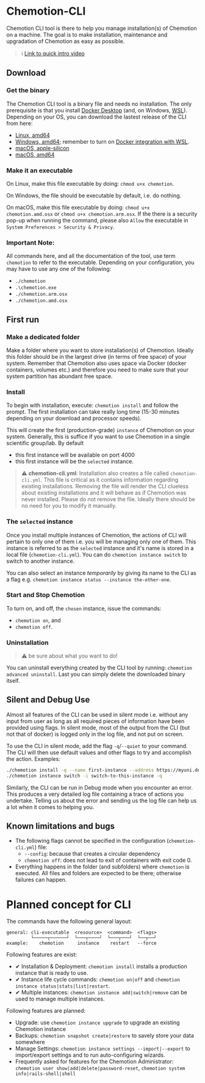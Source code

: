# Chemotion-CLI

Chemotion CLI tool is there to help you manage installation(s) of Chemotion on a machine. The goal is to make installation, maintenance and upgradation of Chemotion as easy as possible.

> :information_source: [Link to quick intro video](https://youtu.be/10fk2C6qku0)

## Download

### Get the binary

The Chemotion CLI tool is a binary file and needs no installation. The only prerequisite is that you install [Docker Desktop](https://www.docker.com/products/docker-desktop/) (and, on Windows, [WSL](https://docs.microsoft.com/en-us/windows/wsl/install)). Depending on your OS, you can download the lastest release of the CLI from here:

- [Linux, amd64](https://github.com/harivyasi/chemotion/releases/download/0.1.1-alpha/chemotion)
- [Windows, amd64](https://github.com/harivyasi/chemotion/releases/download/0.1.1-alpha/chemotion.exe); remember to turn on [Docker integration with WSL](https://docs.docker.com/desktop/windows/wsl/).
- [macOS, apple-silicon](https://github.com/harivyasi/chemotion/releases/download/0.1.1-alpha/chemotion.arm.osx)
- [macOS, amd64](https://github.com/harivyasi/chemotion/releases/download/0.1.1-alpha/chemotion.amd.osx)

### Make it an executable

On Linux, make this file executable by doing: `chmod u+x chemotion`.

On Windows, the file should be executable by default, i.e. do nothing.

On macOS, make this file executable by doing: `chmod u+x chemotion.amd.osx` or `chmod u+x chemotion.arm.osx`. If the there is a security pop-up when running the command, please also `Allow` the executable in `System Preferences > Security & Privacy`.

### Important Note:

All commands here, and all the documentation of the tool, use term `chemotion` to refer to the executable. Depending on your configuration, you may have to use any one of the following:

- `./chemotion`
- `.\chemotion.exe`
- `./chemotion.arm.osx`
- `./chemotion.amd.osx`

## First run

### Make a dedicated folder

Make a folder where you want to store installation(s) of Chemotion. Ideally this folder should be in the largest drive (in terms of free space) of your system. Remember that Chemotion also uses space via Docker (docker containers, volumes etc.) and therefore you need to make sure that your system partition has abundant free space.

### Install

To begin with installation, execute: `chemotion install` and follow the prompt. The first installation can take really long time (15-30 minutes depending on your download and processor speeds).

This will create the first (production-grade) `instance` of Chemotion on your system. Generally, this is suffice if you want to use Chemotion in a single scientific group/lab. By default

- this first instance will be available on port 4000
- this first instance will be the `selected` instance.

> :warning: **chemotion-cli.yml**: Installation also creates a file called `chemotion-cli.yml`. This file is critical as it contains information regarding existing installations. Removing the file will render the CLI clueless about existing installations and it will behave as if Chemotion was never installed. Please do not remove the file. Ideally there should be no need for you to modify it manually.

### The `selected` instance

Once you install multiple instances of Chemotion, the actions of CLI will pertain to only one of them i.e. you will be managing only one of them. This instance is referred to as the `selected` instance and it's name is stored in a local file (`chemotion-cli.yml`). You can do `chemotion instance switch` to switch to another instance.

You can also select an instance _temporarily_ by giving its name to the CLI as a flag e.g. `chemotion instance status --instance the-other-one`.

### Start and Stop Chemotion

To turn on, and off, the `chosen` instance, issue the commands:

- `chemotion on`, and
- `chemotion off`.

### Uninstallation

> :warning: be sure about what you want to do!

You can uninstall everything created by the CLI tool by running: `chemotion advanced uninstall`. Last you can simply delete the downloaded binary itself.

## Silent and Debug Use

Almost all features of the CLI can be used in silent mode i.e. without any input from user as long as all required pieces of information have been provided using flags. In silent mode, most of the output from the CLI (but not that of docker) is logged only in the log file, and not put on screen.

To use the CLI in silent mode, add the flag `-q`/`--quiet` to your command. The CLI will then use default values and other flags to try and accomplish the action. Examples:

```bash
./chemotion install -q --name first-instance --address https://myuni.de:3000 --env ~/chem-settings.env
./chemotion instance switch -i switch-to-this-instance -q
```

Similarly, the CLI can be run in Debug mode when you encounter an error. This produces a very detailed log file containing a trace of actions you undertake. Telling us about the error and sending us the log file can help us a lot when it comes to helping you.

## Known limitations and bugs

- The following flags cannot be specified in the configuration (`chemotion-cli.yml`) file:
  - `--config`: because that creates a circular dependency
  - `chemotion off`: does not lead to exit of containers with exit code 0.
- Everything happens in the folder (and subfolders) where `chemotion` is executed. All files and folders are expected to be there; otherwise failures can happen.

# Planned concept for CLI

The commands have the following general layout:

```
general: cli-executable  <resource>  <command>  <flags>
         └─────┬──────┘  └───┬────┘  └───┬───┘  └──┬──┘
example:    chemotion     instance    restart   --force
```

Following features are exist:

- ✔ Installation & Deployment: `chemotion install` installs a production instance that is ready to use.
- ✔ Instance life cycle commands: `chemotion on|off` and `chemotion instance status|stats|list|restart`.
- ✔ Multiple instances: `chemotion instance add|switch|remove` can be used to manage multiple instances.

Following features are planned:

- Upgrade: use `chemotion instance upgrade` to upgrade an existing Chemotion instance
- Backups: `chemotion snapshot create|restore` to savely store your data somewhere
- Manage Settings: `chemotion instance settings --import|--export` to import/export settings and to run auto-configuring wizards.
- Frequently asked for features for the Chemotion Administrator: `chemotion user show|add|delete|password-reset`, `chemotion system info|rails-shell|shell`